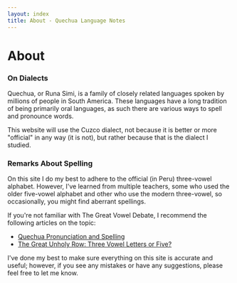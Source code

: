 ```yaml
---
layout: index
title: About - Quechua Language Notes
---
```


# About

### On Dialects

Quechua, or Runa Simi,  is a family of closely related languages spoken by
millions of people in South America. These languages have a long tradition of
being primarily oral languages, as such there are various ways to spell and
pronounce words.

This website will use the Cuzco dialect, not because it is better or more "official" in any way (it is not), but rather because that is the dialect I studied.

### Remarks About Spelling

On this site I do my best to adhere to the official (in Peru) three-vowel
alphabet. However, I've learned from multiple teachers, some who used the older
five-vowel alphabet and other who use the modern three-vowel, so occasionally, you might find aberrant spellings.

If you're not familiar with The Great Vowel Debate, I recommend the following
articles on the topic:

* [Quechua Pronunciation and Spelling][spelpron]
* [The Great Unholy Row:  Three Vowel Letters or Five?][archcam]

I've done my best to make sure everything on this site is accurate and useful;
however, if you see any mistakes or have any suggestions, please feel free to
let me know.

[spelpron]: http://www.quechua.org.uk/Eng/Sounds/Home/HomeSpelling.htm
[archcam]: http://www.arch.cam.ac.uk/~pah1003/quechua/Eng/Main/i_ISSUES.HTM

